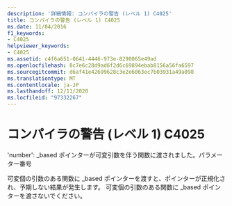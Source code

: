 ```yaml
---
description: '詳細情報: コンパイラの警告 (レベル 1) C4025'
title: コンパイラの警告 (レベル 1) C4025
ms.date: 11/04/2016
f1_keywords:
- C4025
helpviewer_keywords:
- C4025
ms.assetid: c4f6a651-0641-4446-973e-8290065e49ad
ms.openlocfilehash: 8c7e6c28d9ad6f2d6c69894ebab8156a56fa6597
ms.sourcegitcommit: d6af41e42699628c3e2e6063ec7b03931a49a098
ms.translationtype: MT
ms.contentlocale: ja-JP
ms.lasthandoff: 12/11/2020
ms.locfileid: "97332267"
---
```

# <a name="compiler-warning-level-1-c4025"></a>コンパイラの警告 (レベル 1) C4025

'number': _based ポインターが可変引数を伴う関数に渡されました。パラメーター番号

可変個の引数のある関数に _based ポインターを渡すと、ポインターが正規化され、予期しない結果が発生します。 可変個の引数のある関数に _based ポインターを渡さないでください。
